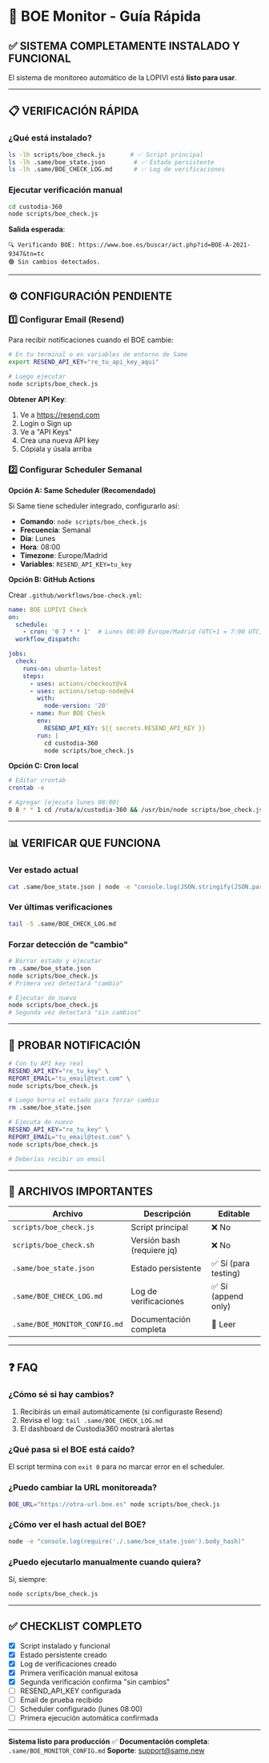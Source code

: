 # 🚀 BOE Monitor - Guía Rápida

## ✅ SISTEMA COMPLETAMENTE INSTALADO Y FUNCIONAL

El sistema de monitoreo automático de la LOPIVI está **listo para usar**.

---

## 📋 VERIFICACIÓN RÁPIDA

### ¿Qué está instalado?

```bash
ls -lh scripts/boe_check.js       # ✅ Script principal
ls -lh .same/boe_state.json        # ✅ Estado persistente
ls -lh .same/BOE_CHECK_LOG.md      # ✅ Log de verificaciones
```

### Ejecutar verificación manual

```bash
cd custodia-360
node scripts/boe_check.js
```

**Salida esperada**:
```
🔍 Verificando BOE: https://www.boe.es/buscar/act.php?id=BOE-A-2021-9347&tn=tc
🟢 Sin cambios detectados.
```

---

## ⚙️ CONFIGURACIÓN PENDIENTE

### 1️⃣ Configurar Email (Resend)

Para recibir notificaciones cuando el BOE cambie:

```bash
# En tu terminal o en variables de entorno de Same
export RESEND_API_KEY="re_tu_api_key_aqui"

# Luego ejecutar
node scripts/boe_check.js
```

**Obtener API Key**:
1. Ve a https://resend.com
2. Login o Sign up
3. Ve a "API Keys"
4. Crea una nueva API key
5. Cópiala y úsala arriba

### 2️⃣ Configurar Scheduler Semanal

**Opción A: Same Scheduler (Recomendado)**

Si Same tiene scheduler integrado, configurarlo así:
- **Comando**: `node scripts/boe_check.js`
- **Frecuencia**: Semanal
- **Día**: Lunes
- **Hora**: 08:00
- **Timezone**: Europe/Madrid
- **Variables**: `RESEND_API_KEY=tu_key`

**Opción B: GitHub Actions**

Crear `.github/workflows/boe-check.yml`:
```yaml
name: BOE LOPIVI Check
on:
  schedule:
    - cron: '0 7 * * 1'  # Lunes 08:00 Europe/Madrid (UTC+1 = 7:00 UTC)
  workflow_dispatch:

jobs:
  check:
    runs-on: ubuntu-latest
    steps:
      - uses: actions/checkout@v4
      - uses: actions/setup-node@v4
        with:
          node-version: '20'
      - name: Run BOE Check
        env:
          RESEND_API_KEY: ${{ secrets.RESEND_API_KEY }}
        run: |
          cd custodia-360
          node scripts/boe_check.js
```

**Opción C: Cron local**

```bash
# Editar crontab
crontab -e

# Agregar (ejecuta lunes 08:00)
0 8 * * 1 cd /ruta/a/custodia-360 && /usr/bin/node scripts/boe_check.js
```

---

## 📊 VERIFICAR QUE FUNCIONA

### Ver estado actual
```bash
cat .same/boe_state.json | node -e "console.log(JSON.stringify(JSON.parse(require('fs').readFileSync(0,'utf8')),null,2))"
```

### Ver últimas verificaciones
```bash
tail -5 .same/BOE_CHECK_LOG.md
```

### Forzar detección de "cambio"
```bash
# Borrar estado y ejecutar
rm .same/boe_state.json
node scripts/boe_check.js
# Primera vez detectará "cambio"

# Ejecutar de nuevo
node scripts/boe_check.js
# Segunda vez detectará "sin cambios"
```

---

## 🔔 PROBAR NOTIFICACIÓN

```bash
# Con tu API key real
RESEND_API_KEY="re_tu_key" \
REPORT_EMAIL="tu_email@test.com" \
node scripts/boe_check.js

# Luego borra el estado para forzar cambio
rm .same/boe_state.json

# Ejecuta de nuevo
RESEND_API_KEY="re_tu_key" \
REPORT_EMAIL="tu_email@test.com" \
node scripts/boe_check.js

# Deberías recibir un email
```

---

## 📁 ARCHIVOS IMPORTANTES

| Archivo | Descripción | Editable |
|---------|-------------|----------|
| `scripts/boe_check.js` | Script principal | ❌ No |
| `scripts/boe_check.sh` | Versión bash (requiere jq) | ❌ No |
| `.same/boe_state.json` | Estado persistente | ✅ Sí (para testing) |
| `.same/BOE_CHECK_LOG.md` | Log de verificaciones | ✅ Sí (append only) |
| `.same/BOE_MONITOR_CONFIG.md` | Documentación completa | 📖 Leer |

---

## ❓ FAQ

### ¿Cómo sé si hay cambios?
1. Recibirás un email automáticamente (si configuraste Resend)
2. Revisa el log: `tail .same/BOE_CHECK_LOG.md`
3. El dashboard de Custodia360 mostrará alertas

### ¿Qué pasa si el BOE está caído?
El script termina con `exit 0` para no marcar error en el scheduler.

### ¿Puedo cambiar la URL monitoreada?
```bash
BOE_URL="https://otra-url.boe.es" node scripts/boe_check.js
```

### ¿Cómo ver el hash actual del BOE?
```bash
node -e "console.log(require('./.same/boe_state.json').body_hash)"
```

### ¿Puedo ejecutarlo manualmente cuando quiera?
Sí, siempre:
```bash
node scripts/boe_check.js
```

---

## ✅ CHECKLIST COMPLETO

- [x] Script instalado y funcional
- [x] Estado persistente creado
- [x] Log de verificaciones creado
- [x] Primera verificación manual exitosa
- [x] Segunda verificación confirma "sin cambios"
- [ ] RESEND_API_KEY configurada
- [ ] Email de prueba recibido
- [ ] Scheduler configurado (lunes 08:00)
- [ ] Primera ejecución automática confirmada

---

**Sistema listo para producción** ✅
**Documentación completa**: `.same/BOE_MONITOR_CONFIG.md`
**Soporte**: support@same.new
